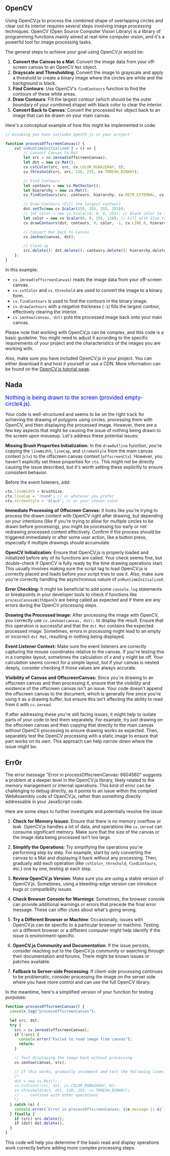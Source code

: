 ## OpenCV

Using OpenCV.js to process the combined shape of overlapping circles and clear out its interior requires several steps involving image processing techniques. OpenCV (Open Source Computer Vision Library) is a library of programming functions mainly aimed at real-time computer vision, and it's a powerful tool for image processing tasks.

The general steps to achieve your goal using OpenCV.js would be:

1. **Convert the Canvas to a Mat**: Convert the image data from your off-screen canvas to an OpenCV `Mat` object.
2. **Grayscale and Thresholding**: Convert the image to grayscale and apply a threshold to create a binary image where the circles are white and the background is black.
3. **Find Contours**: Use OpenCV's `findContours` function to find the contours of these white areas.
4. **Draw Contours**: Fill the largest contour (which should be the outer boundary of your combined shape) with black color to clear the interior.
5. **Convert Back to Canvas**: Convert the processed `Mat` object back to an image that can be drawn on your main canvas.

Here's a conceptual example of how this might be implemented in code:

```javascript
// Assuming you have included OpenCV.js in your project

function processOffscreenCanvas() {
    cv['onRuntimeInitialized'] = () => {
        // Convert Canvas to Mat
        let src = cv.imread(offscreenCanvas);
        let dst = new cv.Mat();
        cv.cvtColor(src, src, cv.COLOR_RGBA2GRAY, 0);
        cv.threshold(src, src, 120, 255, cv.THRESH_BINARY);

        // Find Contours
        let contours = new cv.MatVector();
        let hierarchy = new cv.Mat();
        cv.findContours(src, contours, hierarchy, cv.RETR_EXTERNAL, cv.CHAIN_APPROX_SIMPLE);

        // Draw Contours (Fill the largest contour)
        dst.setTo(new cv.Scalar(255, 255, 255, 255));
        // let color = new cv.Scalar(0, 0, 0, 255); // Black color to fill
        let color = new cv.Scalar(0, 0, 255, 128); // Fill with blue transparent
        cv.drawContours(dst, contours, 0, color, -1, cv.LINE_8, hierarchy, 100);

        // Convert Mat back to Canvas
        cv.imshow(canvas, dst);

        // Clean up
        src.delete(); dst.delete(); contours.delete(); hierarchy.delete();
    };
}
```

In this example:

- `cv.imread(offscreenCanvas)` reads the image data from your off-screen canvas.
- `cv.cvtColor` and `cv.threshold` are used to convert the image to a binary form.
- `cv.findContours` is used to find the contours in the binary image.
- `cv.drawContours` with a negative thickness (`-1`) fills the largest contour, effectively clearing the interior.
- `cv.imshow(canvas, dst)` puts the processed image back onto your main canvas.

Please note that working with OpenCV.js can be complex, and this code is a basic guideline. You might need to adjust it according to the specific requirements of your project and the characteristics of the images you are working with.

Also, make sure you have included OpenCV.js in your project. You can either download it and host it yourself or use a CDN. More information can be found on the [OpenCV.js tutorial page](https://docs.opencv.org/4.x/d5/d10/tutorial_js_root.html).

## Nada

<span style="color:blue;font-size:larger;">Nothing is being drawn to the screen (provided empty-circle4.js).</span>

Your code is well-structured and seems to be on the right track for achieving the drawing of polygons using circles, processing them with OpenCV, and then displaying the processed image. However, there are a few key aspects that might be causing the issue of nothing being drawn to the screen upon mouseup. Let's address these potential issues:

**Missing Brush Properties Initialization:** In the `drawOutline` function, you're copying the `lineWidth`, `lineCap`, and `strokeStyle` from the main canvas context (`ctx`) to the offscreen canvas context (`offscreenCtx`). However, you haven't explicitly set these properties for `ctx`. This might not be directly causing the issue described, but it's worth setting these explicitly to ensure consistent behavior.

Before the event listeners, add:

```js
ctx.lineWidth = brushSize;
ctx.lineCap = 'round'; // or whatever you prefer
ctx.strokeStyle = 'black'; // or your chosen color
```

**Immediate Processing of Offscreen Canvas:** It looks like you're trying to process the drawn content with OpenCV right after drawing, but depending on your intentions (like if you're trying to allow for multiple circles to be drawn before processing), you might be processing too early or not redrawing processed content effectively. Confirm if the process should be triggered immediately or after some user action, like a button press, especially if multiple drawings should accumulate.

**OpenCV Initialization:** Ensure that OpenCV.js is properly loaded and initialized before any of its functions are called. Your check seems fine, but double-check if OpenCV is fully ready by the time drawing operations start. This usually involves making sure the script tag to load OpenCV.js is correctly placed and loads before your script tries to use it. Also, make sure you're correctly handling the asynchronous nature of `onRuntimeInitialized`.

**Error Checking:** It might be beneficial to add some `console.log` statements or breakpoints in your developer tools to check if functions like `processCanvasWithOpenCV` are being called as expected and if there are any errors during the OpenCV processing steps.

**Drawing the Processed Image:** After processing the image with OpenCV, you correctly use `cv.imshow(canvas, dst);` to display the result. Ensure that this operation is successful and that the `dst Mat` contains the expected processed image. Sometimes, errors in processing might lead to an empty or incorrect `dst Mat`, resulting in nothing being displayed.

**Event Listener Context:** Make sure the event listeners are correctly capturing the mouse coordinates relative to the canvas. If you're testing this in a complex layout, sometimes the calculation of x and y might be off. Your calculation seems correct for a simple layout, but if your canvas is nested deeply, consider checking if those values are always accurate.

**Visibility of Canvas and OffscreenCanvas:** Since you're drawing to an offscreen canvas and then processing it, ensure that the visibility and existence of the offscreen canvas isn't an issue. Your code doesn't append the offscreen canvas to the document, which is generally fine since you're using it as a drawing buffer, but ensure this isn't affecting the ability to read from it with `cv.imread`.

If after addressing these you're still facing issues, it might help to isolate parts of your code to test them separately. For example, try just drawing on the offscreen canvas and then copying that directly to the main canvas without OpenCV processing to ensure drawing works as expected. Then, separately test the OpenCV processing with a static image to ensure that part works on its own. This approach can help narrow down where the issue might be.

## Err0r

The error message "Error in processOffscreenCanvas: 6604560" suggests a problem at a deeper level in the OpenCV.js library, likely related to the memory management or internal operations. This kind of error can be challenging to debug directly, as it points to an issue within the compiled WebAssembly code of OpenCV.js, rather than something directly addressable in your JavaScript code.

Here are some steps to further investigate and potentially resolve the issue:

1. **Check for Memory Issues**: Ensure that there is no memory overflow or leak. OpenCV.js handles a lot of data, and operations like `cv.imread` can consume significant memory. Make sure that the size of the canvas or the image data being processed isn't too large.

2. **Simplify the Operations**: Try simplifying the operations you're performing step by step. For example, start by only converting the canvas to a Mat and displaying it back without any processing. Then, gradually add each operation (like `cvtColor`, `threshold`, `findContours`, etc.) one by one, testing at each step.

3. **Review OpenCV.js Version**: Make sure you are using a stable version of OpenCV.js. Sometimes, using a bleeding-edge version can introduce bugs or compatibility issues.

4. **Check Browser Console for Warnings**: Sometimes, the browser console can provide additional warnings or errors that precede the final error message. These can offer clues about what's going wrong.

5. **Try a Different Browser or Machine**: Occasionally, issues with OpenCV.js can be specific to a particular browser or machine. Testing on a different browser or a different computer might help identify if the issue is environment-specific.

6. **OpenCV.js Community and Documentation**: If the issue persists, consider reaching out to the OpenCV.js community or searching through their documentation and forums. There might be known issues or patches available.

7. **Fallback to Server-side Processing**: If client-side processing continues to be problematic, consider processing the image on the server side where you have more control and can use the full OpenCV library.

In the meantime, here's a simplified version of your function for testing purposes:

```javascript
function processOffscreenCanvas() {
  console.log("processOffscreenCanvas");

  let src, dst;
  try {
    src = cv.imread(offscreenCanvas);
    if (!src) {
      console.error("Failed to read image from canvas");
      return;
    }

    // Test displaying the image back without processing
    cv.imshow(canvas, src);

    // If this works, gradually uncomment and test the following lines
    /*
    dst = new cv.Mat();
    cv.cvtColor(src, dst, cv.COLOR_RGBA2GRAY, 0);
    cv.threshold(dst, dst, 120, 255, cv.THRESH_BINARY);
    // ... continue with other operations
    */
  } catch (e) {
    console.error(`Error in processOffscreenCanvas: ${e.message || e}`);
  } finally {
    if (src) src.delete();
    if (dst) dst.delete();
  }
}
```

This code will help you determine if the basic read and display operations work correctly before adding more complex processing steps.

<br>
